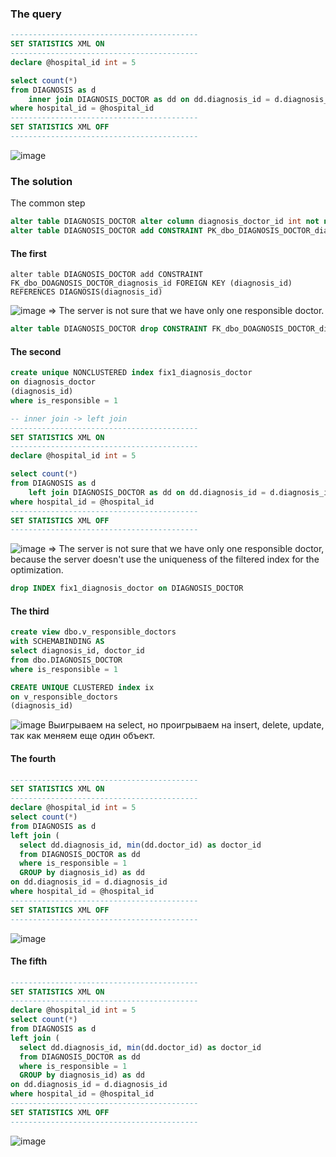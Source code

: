 ### The query
```sql
------------------------------------------
SET STATISTICS XML ON
------------------------------------------
declare @hospital_id int = 5

select count(*)
from DIAGNOSIS as d
    inner join DIAGNOSIS_DOCTOR as dd on dd.diagnosis_id = d.diagnosis_id and dd.is_responsible = 1
where hospital_id = @hospital_id
------------------------------------------
SET STATISTICS XML OFF
------------------------------------------
```
![image](https://github.com/mechtal/plans/blob/master/DIAG_DIAG_DOCT.png?raw=true)

### The solution
The common step
```sql
alter table DIAGNOSIS_DOCTOR alter column diagnosis_doctor_id int not null
alter table DIAGNOSIS_DOCTOR add CONSTRAINT PK_dbo_DIAGNOSIS_DOCTOR_diagnosis_doctor_id PRIMARY KEY (diagnosis_doctor_id)
```
#### The first
```
alter table DIAGNOSIS_DOCTOR add CONSTRAINT FK_dbo_DOAGNOSIS_DOCTOR_diagnosis_id FOREIGN KEY (diagnosis_id) REFERENCES DIAGNOSIS(diagnosis_id)
```
![image](https://github.com/mechtal/plans/blob/master/DIAG_DIAG_DOCT_res1.png?raw=true)
=> The server is not sure that we have only one responsible doctor.
```sql
alter table DIAGNOSIS_DOCTOR drop CONSTRAINT FK_dbo_DOAGNOSIS_DOCTOR_diagnosis_id
```
#### The second
```sql
create unique NONCLUSTERED index fix1_diagnosis_doctor
on diagnosis_doctor
(diagnosis_id)
where is_responsible = 1

-- inner join -> left join
------------------------------------------
SET STATISTICS XML ON
------------------------------------------
declare @hospital_id int = 5

select count(*)
from DIAGNOSIS as d
    left join DIAGNOSIS_DOCTOR as dd on dd.diagnosis_id = d.diagnosis_id and dd.is_responsible = 1
where hospital_id = @hospital_id
------------------------------------------
SET STATISTICS XML OFF
------------------------------------------
```
![image](https://github.com/mechtal/plans/blob/master/DIAG_DIAG_DOCT_res2.png?raw=true)
=> The server is not sure that we have only one responsible doctor, because the server doesn't use the uniqueness of the 
filtered index for the optimization.
```sql
drop INDEX fix1_diagnosis_doctor on DIAGNOSIS_DOCTOR
```
#### The third
```sql
create view dbo.v_responsible_doctors
with SCHEMABINDING AS
select diagnosis_id, doctor_id
from dbo.DIAGNOSIS_DOCTOR 
where is_responsible = 1

CREATE UNIQUE CLUSTERED index ix 
on v_responsible_doctors
(diagnosis_id)
```
![image](https://github.com/mechtal/plans/blob/master/DIAG_DIAG_DOCT_res3.png?raw=true)
Выигрываем на select, но проигрываем на insert, delete, update, так как меняем еще один объект.
#### The fourth
```sql
------------------------------------------
SET STATISTICS XML ON
------------------------------------------
declare @hospital_id int = 5
select count(*)
from DIAGNOSIS as d
left join (
  select dd.diagnosis_id, min(dd.doctor_id) as doctor_id 
  from DIAGNOSIS_DOCTOR as dd
  where is_responsible = 1
  GROUP by diagnosis_id) as dd
on dd.diagnosis_id = d.diagnosis_id
where hospital_id = @hospital_id
------------------------------------------
SET STATISTICS XML OFF
------------------------------------------
```
![image](https://github.com/mechtal/plans/blob/master/DIAG_DIAG_DOCT_res4.png?raw=true)
#### The fifth
```sql
------------------------------------------
SET STATISTICS XML ON
------------------------------------------
declare @hospital_id int = 5
select count(*)
from DIAGNOSIS as d
left join (
  select dd.diagnosis_id, min(dd.doctor_id) as doctor_id 
  from DIAGNOSIS_DOCTOR as dd
  where is_responsible = 1
  GROUP by diagnosis_id) as dd
on dd.diagnosis_id = d.diagnosis_id
where hospital_id = @hospital_id
------------------------------------------
SET STATISTICS XML OFF
------------------------------------------
```
![image](https://github.com/mechtal/plans/blob/master/DIAG_DIAG_DOCT_res5.png?raw=true)



